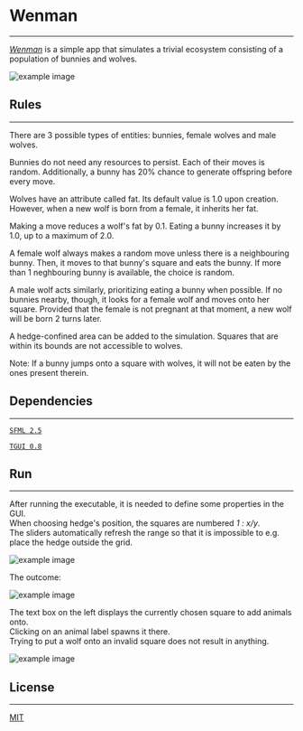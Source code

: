 # Wenman
***
[*Wenman*](https://en.wikipedia.org/wiki/Wolf_Island) is a simple app that simulates a trivial ecosystem consisting
of a population of bunnies and wolves.

![example image](../img/example1.PNG "Example image")

## Rules
***
There are 3 possible types of entities: bunnies, female wolves and male wolves.

Bunnies do not need any resources to persist. Each of their moves is random. 
Additionally, a bunny has 20% chance to generate offspring before every move.

Wolves have an attribute called fat. Its default value is 1.0 upon creation. 
However, when a new wolf is born from a female, it inherits her fat.

Making a move reduces a wolf's fat by 0.1. Eating a bunny increases it by 1.0, up to a maximum of 2.0.

A female wolf always makes a random move unless there is a neighbouring bunny. Then, it moves to that bunny's square
and eats the bunny. If more than 1 neghbouring bunny is available, the choice is random.

A male wolf acts similarly, prioritizing eating a bunny when possible. If no bunnies nearby, though, it looks for
a female wolf and moves onto her square. Provided that the female is not pregnant at that moment, a new wolf will be
born 2 turns later.

A hedge-confined area can be added to the simulation. Squares that are within its bounds are not accessible to wolves.

Note:
If a bunny jumps onto a square with wolves, it will not be eaten by the ones present therein.

## Dependencies
***
[`SFML 2.5`](https://www.sfml-dev.org/)

[`TGUI 0.8`](https://tgui.eu/)

## Run
***
After running the executable, it is needed to define some properties in the GUI.  
When choosing hedge's position, the squares are numbered *1 : x/y*.  
The sliders automatically refresh the range so that it is impossible to e.g. place the hedge outside the grid.

![example image](../img/example2.PNG "Example image")

The outcome:

![example image](../img/example3.PNG "Example image")

The text box on the left displays the currently chosen square to add animals onto.  
Clicking on an animal label spawns it there.  
Trying to put a wolf onto an invalid square does not result in anything.


![example image](../img/example4.PNG "Example image")

## License
***
[MIT](https://choosealicense.com/licenses/mit/)